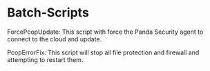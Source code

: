 # Batch-Scripts
ForcePcopUpdate: This script with force the Panda Security agent to connect to the cloud and update.

PcopErrorFix: This script will stop all file protection and firewall and attempting to restart them.
